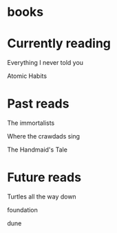 # books
# Currently reading
Everything I never told you

Atomic Habits

# Past reads
The immortalists

Where the crawdads sing

The Handmaid's Tale


# Future reads
Turtles all the way down

foundation

dune

